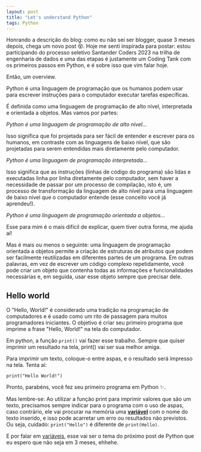 ```yaml
---
layout: post
title: "Let's understand Python"
tags: Python
---
```


Honrando a descrição do blog: como eu não sei ser blogger, quase 3 meses depois, chega um novo post 😵. Hoje me senti inspirada para postar: estou participando do processo seletivo Santander Coders 2023 na trilha de engenharia de dados e uma das etapas é justamente um Coding Tank com os primeiros passos em Python, e é sobre isso que vim falar hoje.

Então, um overview.

Python é uma linguagem de programação que os humanos podem usar para escrever instruções para o computador executar tarefas específicas.

É definida como uma linguagem de programação de alto nível, interpretada e orientada a objetos. Mas vamos por partes:

*Python é uma linguagem de programação de alto nível...*

Isso significa que foi projetada para ser fácil de entender e escrever para os humanos, em contraste com as linguagens de baixo nível, que são projetadas para serem entendidas mais diretamente pelo computador.

*Python é uma linguagem de programação interpretada...*

Isso significa que as instruções (linhas de código do programa) são lidas e executadas linha por linha diretamente pelo computador, sem haver a necessidade de passar por um processo de compilação, isto é, um processo de transformação da linguagem de alto nível para uma linguagem de baixo nível que o computador entende (esse conceito você já aprendeu!).

*Python é uma linguagem de programação orientada a objetos...*

Esse para mim é o mais difícil de explicar, quem tiver outra forma, me ajuda aí! 

Mas é mais ou menos o seguinte: uma linguagem de programação orientada a objetos permite a criação de estruturas de atributos que podem ser facilmente reutilizadas em diferentes partes de um programa. Em outras palavras, em vez de escrever um código complexo repetidamente, você pode criar um objeto que contenha todas as informações e funcionalidades necessárias e, em seguida, usar esse objeto sempre que precisar dele.

## Hello world

O "Hello, World!" é considerado uma tradição na programação de computadores e é usado como um rito de passagem para muitos programadores iniciantes. O objetivo é criar seu primeiro programa que imprime a frase "Hello, World!" na tela do computador.

Em python, a função `print()` vai fazer esse trabalho. Sempre que quiser imprimir um resultado na tela, print() vai ser sua melhor amiga.

Para imprimir um texto, coloque-o entre aspas, e o resultado será impresso na tela.  Tenta aí:

    print("Hello World!")

Pronto, parabéns, você fez seu primeiro programa em Python ✨.

Mas lembre-se: Ao utilizar a função print para imprimir valores que são um texto, precisamos sempre indicar para o programa com o uso de aspas, caso contrário, ele vai procurar na memória uma [**variável**](https://olimaandreza.github.io/2023/08/25/lets-create-variables.html) com o nome do texto inserido, e isso pode acarretar um erro ou resultados não previstos. Ou seja, cuidado: `print("Hello")` é diferente de `print(Hello)`.

E por falar em [variáveis](https://olimaandreza.github.io/2023/08/25/lets-create-variables.html), esse vai ser o tema do próximo post de Python que eu espero que não seja em 3 meses, ehhehe.